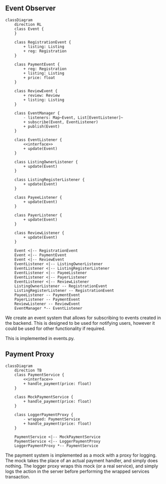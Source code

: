 ## Event Observer

```mermaid
classDiagram
    direction RL
    class Event {
    }

    class RegistrationEvent {
        + listing: Listing
        + reg: Registration
    }

    class PaymentEvent {
        + reg: Registration
        + listing: Listing
        + price: float
    }

    class ReviewEvent {
        + review: Review
        + listing: Listing
    }

    class EventManager {
        - listeners: Map~Event, List[EventListener]~
        + subscribe(Event, EventListener)
        + publish(Event)
    }

    class EventListener {
        <<interface>>
        + update(Event)
    }

    class ListingOwnerListener {
        + update(Event)
    }

    class ListingRegisterListener {
        + update(Event)
    }

    class PayeeListener {
        + update(Event)
    }

    class PayerListener {
        + update(Event)
    }

    class ReviewListener {
        + update(Event)
    }

    Event <|-- RegistrationEvent
    Event <|-- PaymentEvent
    Event <|-- ReviewEvent
    EventListener <|-- ListingOwnerListener
    EventListener <|-- ListingRegisterListener
    EventListener <|-- PayeeListener
    EventListener <|-- PayerListener
    EventListener <|-- ReviewListener
    ListingOwnerListener -- RegistrationEvent
    ListingRegisterListener -- RegistrationEvent
    PayeeListener -- PaymentEvent
    PayerListener -- PaymentEvent
    ReviewListener -- ReviewEvent
    EventManager *-- EventListener
```

We create an event system that allows for subscribing to events created in the backend. This is designed to be used for
notifying users, however it could be used for other functionality if required.

This is implemented in events.py.

## Payment Proxy

```mermaid
classDiagram
    direction TB
    class PaymentService {
        <<interface>>
        + handle_payment(price: float)
    }

    class MockPaymentService {
        + handle_payment(price: float)
    }

    class LoggerPaymentProxy {
        - wrapped: PaymentService
        + handle_payment(price: float)
    }

    PaymentService <|-- MockPaymentService
    PaymentService <|-- LoggerPaymentProxy
    LoggerPaymentProxy *-- PaymentService
```

The payment system is implemented as a mock with a proxy for logging. The mock takes the place
of an actual payment handler, and simply does nothing. The logger proxy wraps this mock (or a real
service), and simply logs the action in the server before performing the wrapped services transaction.